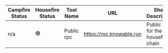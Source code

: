 <!--
This table is intended to provide a clear overview of the tools
available in our community. 

Please fill in the columns as follows:

1. **Campfire Status**: Use the appropriate emoji:
   - 🟢 : Live (the tool is functional and accessible)
   - 🔴 : Offline (the tool is temporarily unavailable)
   - 🛠️ : Under Maintenance (the tool is being updated or repaired)

2. **Housefire Status**: Use the same emojis as above to indicate the current status of the tool for this specific env.

3. **Tool Name**: The name of the tool.

4. **URL**: A link to access the tool.

5. **Short Description**: A brief description of the tool (max 50 chars).

6. **Team Name**: The name of the team or the individual responsible for the tool.

7. **GitHub Account**: The GitHub account of the maintainer.

8. **GitHub Repo**: The link to the GitHub repository for the tool.

**Note:** To add a new row, just copy an existing line and replace the details, ensuring you keep the "|" character as a column separator.
-->

| Campfire Status | Housefire Status | Tool Name | URL             | Short Description                       | Team Name   | GitHub Account   | GitHub Repo     |
|-----------------|------------------|-----------|-----------------|-----------------------------------------|-------------|------------------|-----------------|
|n/a              |    🟢           |Public rpc  |https://roc.knowable.run| Public rpc for the housefire chain|Knowable| https://github.com/vknowable | n/a|